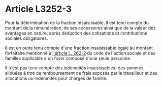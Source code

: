 # Article L3252-3

Pour la détermination de la fraction insaisissable, il est tenu compte du montant de la rémunération, de ses accessoires ainsi que de la valeur des avantages en nature, après déduction des cotisations et contributions sociales obligatoires. 

Il est en outre tenu compte d'une fraction insaisissable égale au montant forfaitaire mentionné à [l'article L. 262-2][1] du code de l'action sociale et des familles applicable à un foyer composé d'une seule personne. 

Il n'est pas tenu compte des indemnités insaisissables, des sommes allouées à titre de remboursement de frais exposés par le travailleur et des allocations ou indemnités pour charges de famille.

 [1]: /affichCodeArticle.do?cidTexte=LEGITEXT000006074069&idArticle=LEGIARTI000006797175&dateTexte=&categorieLien=cid